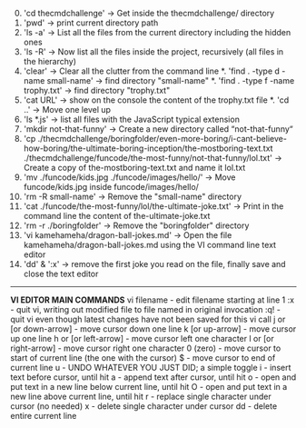 0. 'cd thecmdchallenge' -> Get inside the thecmdchallenge/ directory
1. 'pwd' -> print current directory path
2. 'ls -a' -> List all the files from the current directory including the hidden ones
3. 'ls -R' -> Now list all the files inside the project, recursively (all files in the hierarchy)
4. 'clear' -> Clear all the clutter from the command line
*. 'find . -type d -name small-name' -> find directory "small-name"
*. 'find . -type f -name trophy.txt'  -> find directory "trophy.txt"
5. 'cat URL'  -> show on the console the content of the trophy.txt file
*. 'cd ..' -> Move one level up
6. 'ls *.js' -> list all files with the JavaScript typical extension
7. 'mkdir not-that-funny' -> Create a new directory called “not-that-funny“
8. 'cp ./thecmdchallenge/boringfolder/even-more-boring/i-cant-believe-how-boring/the-ultimate-boring-inception/the-mostboring-text.txt ./thecmdchallenge/funcode/the-most-funny/not-that-funny/lol.txt' -> Create a copy of the-mostboring-text.txt and name it lol.txt 
9. 'mv ./funcode/kids.jpg ./funcode/images/hello/' -> Move funcode/kids.jpg inside funcode/images/hello/
10. 'rm -R small-name' -> Remove the "small-name" directory 
11. 'cat ./funcode/the-most-funny/lol/the-ultimate-joke.txt' -> Print in the command line the content of the-ultimate-joke.txt
12. 'rm -r ./boringfolder' -> Remove the "boringfolder" directory 
13. 'vi kamehameha/dragon-ball-jokes.md' -> Open the file kamehameha/dragon-ball-jokes.md using the VI command line text editor
14. 'dd' & ':x' -> remove the first joke you read on the file, finally save and close the text editor
---
__VI EDITOR MAIN COMMANDS__
vi filename - edit filename starting at line 1
:x<Return> - quit vi, writing out modified file to file named in original invocation
:q!<Return> - quit vi even though latest changes have not been saved for this vi call
j or <Return>
  [or down-arrow] - move cursor down one line
k [or up-arrow] - move cursor up one line
h or <Backspace>
  [or left-arrow] - move cursor left one character
l or <Space>
  [or right-arrow] - move cursor right one character
0 (zero) - move cursor to start of current line (the one with the cursor)
$ - move cursor to end of current line
u - UNDO WHATEVER YOU JUST DID; a simple toggle
i - insert text before cursor, until <Esc> hit
a - append text after cursor, until <Esc> hit
o - open and put text in a new line below current line, until <Esc> hit
O - open and put text in a new line above current line, until <Esc> hit
r - replace single character under cursor (no <Esc> needed)
x - delete single character under cursor
dd - delete entire current line